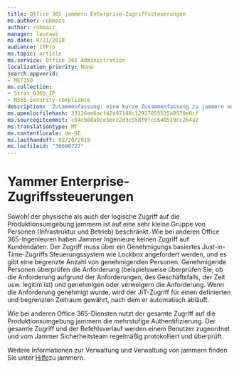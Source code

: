 ```yaml
---
title: Office 365 jammern Enterprise-Zugriffssteuerungen
ms.author: robmazz
author: robmazz
manager: laurawi
ms.date: 8/21/2018
audience: ITPro
ms.topic: article
ms.service: Office 365 Administration
localization_priority: None
search.appverid:
- MET150
ms.collection:
- Strat_O365_IP
- M365-security-compliance
description: 'Zusammenfassung: eine kurze Zusammenfassung zu jammern von Enterprise-Zugriffssteuerungen in der Produktionsumgebung.'
ms.openlocfilehash: 33126ee6acf42a97148c12917855535a8578e8cf
ms.sourcegitcommit: c94cb88a9ce5bcc2d3c558f0fcc648519cc264a2
ms.translationtype: MT
ms.contentlocale: de-DE
ms.lasthandoff: 02/20/2019
ms.locfileid: "30090727"
---
```

# <a name="yammer-enterprise-access-controls"></a>Yammer Enterprise-Zugriffssteuerungen 

Sowohl der physische als auch der logische Zugriff auf die Produktionsumgebung jammern ist auf eine sehr kleine Gruppe von Personen (Infrastruktur und Betrieb) beschränkt. Wie bei anderen Office 365-Ingenieuren haben Jammer Ingenieure keinen Zugriff auf Kundendaten. Der Zugriff muss über ein Genehmigungs basiertes Just-in-Time-Zugriffs Steuerungssystem wie Lockbox angefordert werden, und es gibt eine begrenzte Anzahl von genehmigenden Personen. Genehmigende Personen überprüfen die Anforderung (beispielsweise überprüfen Sie, ob die Anforderung aufgrund der Anforderungen, des Geschäftsfalls, der Zeit usw. legitim ist) und genehmigen oder verweigern die Anforderung. Wenn die Anforderung genehmigt wurde, wird der JIT-Zugriff für einen definierten und begrenzten Zeitraum gewährt, nach dem er automatisch abläuft. 

Wie bei anderen Office 365-Diensten nutzt der gesamte Zugriff auf die Produktionsumgebung jammern die mehrstufige Authentifizierung. Der gesamte Zugriff und der Befehlsverlauf werden einem Benutzer zugeordnet und vom Jammer Sicherheitsteam regelmäßig protokolliert und überprüft.

Weitere Informationen zur Verwaltung und Verwaltung von jammern finden Sie unter [Hilfe](https://support.office.com/article/yammer-–-admin-help-e1464355-1f97-49ac-b2aa-dd320b179dbe?ui=en-US&rs=en-US&ad=US)zu jammern.